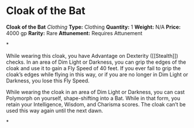 # Cloak of the Bat

**Cloak of the Bat**
_Clothing_
**Type:** Clothing
**Quantity:** 1
**Weight:** N/A
**Price:** 4000 gp
**Rarity:** Rare
**Attunement:** Requires Attunement

*<p>While wearing this cloak, you have Advantage on Dexterity ([[Stealth]]) checks. In an area of Dim Light or Darkness, you can grip the edges of the cloak and use it to gain a Fly Speed of 40 feet. If you ever fail to grip the cloak’s edges while flying in this way, or if you are no longer in Dim Light or Darkness, you lose this Fly Speed.

While wearing the cloak in an area of Dim Light or Darkness, you can cast Polymorph on yourself, shape-shifting into a Bat. While in that form, you retain your Intelligence, Wisdom, and Charisma scores. The cloak can’t be used this way again until the next dawn.</p>*